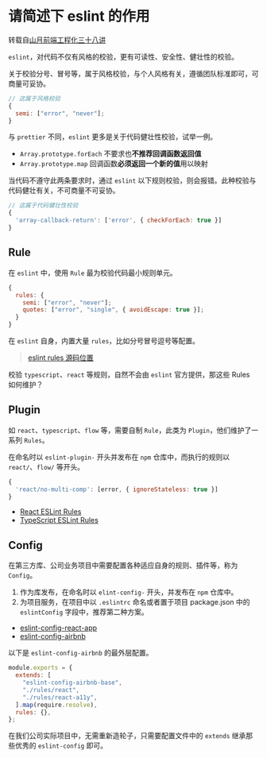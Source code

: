 # 请简述下 eslint 的作用

转载自[山月前端工程化三十八讲](https://q.shanyue.tech/engineering/)

`eslint`，对代码不仅有风格的校验，更有可读性、安全性、健壮性的校验。

关于校验分号、冒号等，属于风格校验，与个人风格有关，遵循团队标准即可，可商量可妥协。

```js
// 这属于风格校验
{
  semi: ["error", "never"];
}
```

与 `prettier` 不同，`eslint` 更多是关于代码健壮性校验，试举一例。

- `Array.prototype.forEach` 不要求也**不推荐回调函数返回值**
- `Array.prototype.map` 回调函数**必须返回一个新的值**用以映射

当代码不遵守此两条要求时，通过 `eslint` 以下规则校验，则会报错。此种校验与代码健壮有关，不可商量不可妥协。

```js
// 这属于代码健壮性校验
{
  'array-callback-return': ['error', { checkForEach: true }]
}
```

## Rule

在 `eslint` 中，使用 `Rule` 最为校验代码最小规则单元。

```js
{
  rules: {
    semi: ["error", "never"];
    quotes: ["error", "single", { avoidEscape: true }];
  }
}
```

在 `eslint` 自身，内置大量 `rules`，比如分号冒号逗号等配置。

> [eslint rules 源码位置](https://github.com/eslint/eslint/tree/main/lib/rules)

校验 `typescript`、`react` 等规则，自然不会由 `eslint` 官方提供，那这些 Rules 如何维护？

## Plugin

如 `react`、`typescript`、`flow` 等，需要自制 `Rule`，此类为 `Plugin`，他们维护了一系列 `Rules`。

在命名时以 `eslint-plugin-` 开头并发布在 `npm` 仓库中，而执行的规则以 `react/`、`flow/` 等开头。

```js
{
  'react/no-multi-comp': [error, { ignoreStateless: true }]
}
```

- [React ESLint Rules](https://www.npmjs.com/package/eslint-plugin-react)
- [TypeScript ESLint Rules](https://github.com/typescript-eslint/typescript-eslint/tree/master/packages/eslint-plugin/src/rules)

## Config

在第三方库、公司业务项目中需要配置各种适应自身的规则、插件等，称为 `Config`。

1. 作为库发布，在命名时以 `elint-config-` 开头，并发布在 `npm` 仓库中。
1. 为项目服务，在项目中以 `.eslintrc` 命名或者置于项目 package.json 中的 `eslintConfig` 字段中，推荐第二种方案。

- [eslint-config-react-app](https://github.com/facebook/create-react-app/tree/main/packages/eslint-config-react-app)
- [eslint-config-airbnb](https://github.com/airbnb/javascript/tree/master/packages/eslint-config-airbnb)

以下是 `eslint-config-airbnb` 的最外层配置。

```js
module.exports = {
  extends: [
    "eslint-config-airbnb-base",
    "./rules/react",
    "./rules/react-a11y",
  ].map(require.resolve),
  rules: {},
};
```

在我们公司实际项目中，无需重新造轮子，只需要配置文件中的 `extends` 继承那些优秀的 `eslint-config` 即可。
